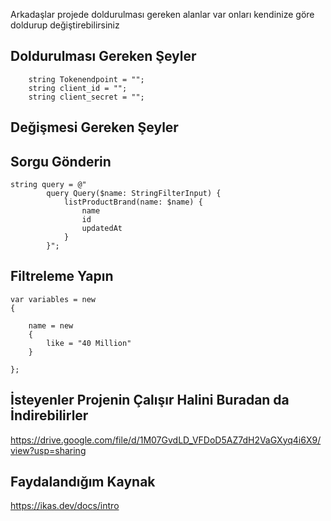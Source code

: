 Arkadaşlar projede doldurulması gereken alanlar var onları kendinize göre doldurup değiştirebilirsiniz

Doldurulması Gereken Şeyler
---------------------------
    
        string Tokenendpoint = "";
        string client_id = "";
        string client_secret = "";

Değişmesi Gereken Şeyler
------------------------
     

Sorgu Gönderin
------------------------

    string query = @"
            query Query($name: StringFilterInput) {
                listProductBrand(name: $name) {
                    name
                    id
                    updatedAt
                }
            }";
            
Filtreleme Yapın
------------------------

    var variables = new
    {

        name = new
        {
            like = "40 Million"
        }

    };




İsteyenler Projenin Çalışır Halini Buradan da İndirebilirler
------------------------

https://drive.google.com/file/d/1M07GvdLD_VFDoD5AZ7dH2VaGXyq4i6X9/view?usp=sharing

Faydalandığım Kaynak
------------------------

https://ikas.dev/docs/intro
